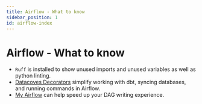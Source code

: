 ```yaml
---
title: Airflow - What to know
sidebar_position: 1
id: airflow-index
---
```

# Airflow - What to know
- `Ruff` is installed to show unused imports and unused variables as well as python linting. 
- [Datacoves Decorators](/reference/airflow/datacoves-decorators.md) simplify working with dbt, syncing databases, and running commands in Airflow.
- [My Airflow](/docs/how-tos/my_airflow/) can help speed up your DAG writing experience.
